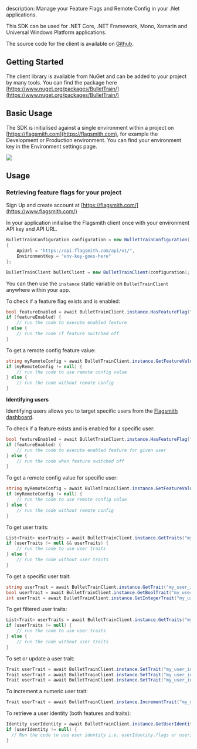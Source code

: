 description: Manage your Feature Flags and Remote Config in your .Net applications.

This SDK can be used for .NET Core, .NET Framework, Mono, Xamarin and Universal Windows Platform applications.

The source code for the client is available on [Github](https://github.com/flagsmith/flagsmith-dotnet-client).

## Getting Started

The client library is available from NuGet and can be added to your project by many tools. You can find the package here
[https://www.nuget.org/packages/BulletTrain/](https://www.nuget.org/packages/BulletTrain/)

## Basic Usage

The SDK is initialised against a single environment within a project on [https://flagsmith.com](https://flagsmith.com),
for example the Development or Production environment. You can find your environment key in the Environment settings
page.

<img src="/images/api-key.png"/>

## Usage

### Retrieving feature flags for your project

Sign Up and create account at [https://flagsmith.com/](https://www.flagsmith.com/)

In your application initialise the Flagsmith client once with your environment API key and API URL.

```c#
BulletTrainConfiguration configuration = new BulletTrainConfiguration()
{
    ApiUrl = "https://api.flagsmith.com/api/v1/",
    EnvironmentKey = "env-key-goes-here"
};

BulletTrainClient bulletClient = new BulletTrainClient(configuration);
```

You can then use the `instance` static variable on `BulletTrainClient` anywhere within your app.

To check if a feature flag exists and is enabled:

```c#
bool featureEnabled = await BulletTrainClient.instance.HasFeatureFlag("my_test_feature");
if (featureEnabled) {
    // run the code to execute enabled feature
} else {
    // run the code if feature switched off
}
```

To get a remote config feature value:

```c#
string myRemoteConfig = await BulletTrainClient.instance.GetFeatureValue("my_test_feature");
if (myRemoteConfig != null) {
    // run the code to use remote config value
} else {
    // run the code without remote config
}
```

**Identifying users**

Identifying users allows you to target specific users from the [Flagsmith dashboard](https://www.flagsmith.com/).

To check if a feature exists and is enabled for a specific user:

```c#
bool featureEnabled = await BulletTrainClient.instance.HasFeatureFlag("my_test_feature", "my_user_id");
if (featureEnabled) {
    // run the code to execute enabled feature for given user
} else {
    // run the code when feature switched off
}
```

To get a remote config value for specific user:

```c#
string myRemoteConfig = await BulletTrainClient.instance.GetFeatureValue("my_test_feature", "my_user_id");
if (myRemoteConfig != null) {
    // run the code to use remote config value
} else {
    // run the code without remote config
}
```

To get user traits:

```c#
List<Trait> userTraits = await BulletTrainClient.instance.GetTraits("my_user_id")
if (userTraits != null && userTraits) {
    // run the code to use user traits
} else {
    // run the code without user traits
}
```

To get a specific user trait:

```c#
string userTrait = await BulletTrainClient.instance.GetTrait("my_user_id", "cookies_key");
bool userTrait = await BulletTrainClient.instance.GetBoolTrait("my_user_id", "cookies_key");
int userTrait = await BulletTrainClient.instance.GetIntegerTrait("my_user_id", "cookies_key");
```

To get filtered user traits:

```c#
List<Trait> userTraits = await BulletTrainClient.instance.GetTraits("my_user_id", new List<string> { "specific_key", /* rest of elements */ });
if (userTraits != null) {
    // run the code to use user traits
} else {
    // run the code without user traits
}
```

To set or update a user trait:

```c#
Trait userTrait = await BulletTrainClient.instance.SetTrait("my_user_id", "my_user_trait", "blue");
Trait userTrait = await BulletTrainClient.instance.SetTrait("my_user_id", "my_user_number_trait", 4);
Trait userTrait = await BulletTrainClient.instance.SetTrait("my_user_id", "my_user_bool_trait", true);
```

To increment a numeric user trait:

```c#
Trait userTrait = await BulletTrainClient.instance.IncrementTrait("my_user_id", "my_user_number_trait", 1);
```

To retrieve a user identity (both features and traits):

```c#
Identity userIdentity = await BulletTrainClient.instance.GetUserIdentity("my_user_id");
if (userIdentity != null) {
  // Run the code to use user identity i.e. userIdentity.flags or userIdentity.traits
}
```
